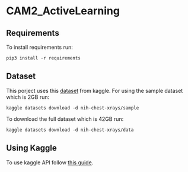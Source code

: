 # CAM2_ActiveLearning

## Requirements
To install requirements run:

```
pip3 install -r requirements
```
## Dataset
This porject uses this [dataset](https://www.kaggle.com/nih-chest-xrays/data/home) from kaggle. For using the sample dataset which is 2GB run: 
```
kaggle datasets download -d nih-chest-xrays/sample
```
To download the full dataset which is 42GB run:
```
kaggle datasets download -d nih-chest-xrays/data
```

## Using Kaggle
To use kaggle API follow [this guide](https://github.com/Kaggle/kaggle-api).
